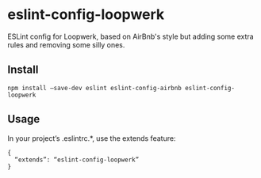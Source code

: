 # eslint-config-loopwerk
ESLint config for Loopwerk, based on AirBnb's style but adding some extra rules and removing some silly ones.

## Install

```
npm install —save-dev eslint eslint-config-airbnb eslint-config-loopwerk
```

## Usage

In your project’s .eslintrc.*, use the extends feature:

```
{
  “extends”: “eslint-config-loopwerk”
}
```
